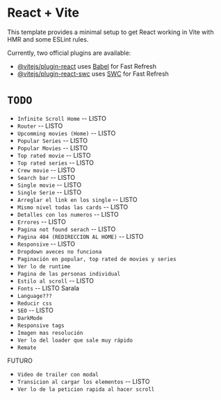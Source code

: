# React + Vite

This template provides a minimal setup to get React working in Vite with HMR and some ESLint rules.

Currently, two official plugins are available:

- [@vitejs/plugin-react](https://github.com/vitejs/vite-plugin-react/blob/main/packages/plugin-react/README.md) uses [Babel](https://babeljs.io/) for Fast Refresh
- [@vitejs/plugin-react-swc](https://github.com/vitejs/vite-plugin-react-swc) uses [SWC](https://swc.rs/) for Fast Refresh

# `TODO`

- `Infinite Scroll Home` -- LISTO
- `Router` -- LISTO
- `Upcomming movies (Home)` -- LISTO
- `Popular Series` -- LISTO
- `Popular Movies` -- LISTO
- `Top rated movie` -- LISTO
- `Top rated series` -- LISTO
- `Crew movie` -- LISTO
- `Search bar` -- LISTO
- `Single movie` -- LISTO
- `Single Serie` -- LISTO
- `Arreglar el link en los single` -- LISTO
- `Mismo nivel todas las cards` -- LISTO
- `Detalles con los numeros` -- LISTO
- `Errores` -- LISTO
- `Pagina not found serach` -- LISTO
- `Pagina 404 (REDIRECCION AL HOME)` -- LISTO
- `Responsive` -- LISTO
- `Dropdown aveces no funciona`
- `Paginación en popular, top rated de movies y series`
- `Ver lo de runtime`
- `Pagina de las personas individual`
- `Estilo al scroll` -- LISTO
- `Fonts` -- LISTO Sarala
- `Language???`
- `Reducir css`
- `SEO` -- LISTO
- `DarkMode`
- `Responsive tags`
- `Imagen mas resolución`
- `Ver lo del loader que sale muy rápido`
- `Remate`

FUTURO

- `Video de trailer con modal`
- `Transicion al cargar los elementos` -- LISTO
- `Ver lo de la peticion rapida al hacer scroll`
